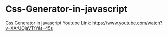 # Css-Generator-in-javascript
Css Generator in javascript
Youtube Link: https://www.youtube.com/watch?v=XArUOjaVTrY&t=45s
